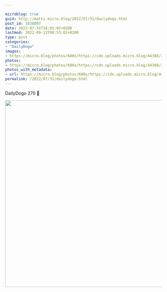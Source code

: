 ```yaml
---

microblog: true
guid: http://matti.micro.blog/2022/07/31/dailydogo.html
post_id: 1638807
date: 2022-07-31T18:01:02+0200
lastmod: 2022-09-12T08:53:02+0200
type: post
categories:
- "DailyDogo"
images:
- https://micro.blog/photos/600x/https://cdn.uploads.micro.blog/44388/2022/6ef9a24dfb.jpg
photos:
- https://micro.blog/photos/600x/https://cdn.uploads.micro.blog/44388/2022/6ef9a24dfb.jpg
photos_with_metadata:
- url: https://micro.blog/photos/600x/https://cdn.uploads.micro.blog/44388/2022/6ef9a24dfb.jpg
permalink: /2022/07/31/dailydogo.html
---
```

DailyDogo 270 🐶

<img src="/media/uploads/2022/6ef9a24dfb.jpg" width="600" height="600" alt="" />
